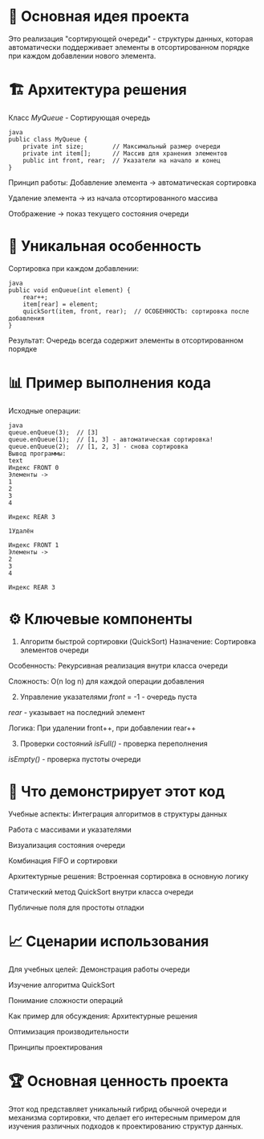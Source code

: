 # 🎯 Основная идея проекта
Это реализация "сортирующей очереди" - структуры данных, которая автоматически поддерживает элементы в отсортированном порядке при каждом добавлении нового элемента.

# 🏗️ Архитектура решения
Класс _MyQueue_ - Сортирующая очередь

    java
    public class MyQueue {
        private int size;        // Максимальный размер очереди
        private int item[];      // Массив для хранения элементов
        public int front, rear;  // Указатели на начало и конец
    }

Принцип работы:
Добавление элемента → автоматическая сортировка

Удаление элемента → из начала отсортированного массива

Отображение → показ текущего состояния очереди

# 🔄 Уникальная особенность
Сортировка при каждом добавлении:

    java
    public void enQueue(int element) {
        rear++;
        item[rear] = element;
        quickSort(item, front, rear);  // ОСОБЕННОСТЬ: сортировка после добавления
    }

Результат: Очередь всегда содержит элементы в отсортированном порядке

# 📊 Пример выполнения кода
Исходные операции:

    java
    queue.enQueue(3);  // [3]
    queue.enQueue(1);  // [1, 3] - автоматическая сортировка!
    queue.enQueue(2);  // [1, 2, 3] - снова сортировка
    Вывод программы:
    text
    Индекс FRONT 0
    Элементы -> 
    1 
    2 
    3 
    4 
    
    Индекс REAR 3
    
    1Удалён
    
    Индекс FRONT 1
    Элементы -> 
    2 
    3 
    4 
    
    Индекс REAR 3

# ⚙️ Ключевые компоненты
1. Алгоритм быстрой сортировки (QuickSort)
Назначение: Сортировка элементов очереди

Особенность: Рекурсивная реализация внутри класса очереди

Сложность: O(n log n) для каждой операции добавления

2. Управление указателями
_front_ = -1 - очередь пуста

_rear_ - указывает на последний элемент

Логика: При удалении front++, при добавлении rear++

3. Проверки состояний
_isFull()_ - проверка переполнения

_isEmpty()_ - проверка пустоты очереди

# 🎨 Что демонстрирует этот код
Учебные аспекты:
Интеграция алгоритмов в структуры данных

Работа с массивами и указателями

Визуализация состояния очереди

Комбинация FIFO и сортировки

Архитектурные решения:
Встроенная сортировка в основную логику

Статический метод QuickSort внутри класса очереди

Публичные поля для простоты отладки

# 📈 Сценарии использования
Для учебных целей:
Демонстрация работы очереди

Изучение алгоритма QuickSort

Понимание сложности операций

Как пример для обсуждения:
Архитектурные решения

Оптимизация производительности

Принципы проектирования

# 🏆 Основная ценность проекта
Этот код представляет уникальный гибрид обычной очереди и механизма сортировки, что делает его интересным примером для изучения различных подходов к проектированию структур данных.

